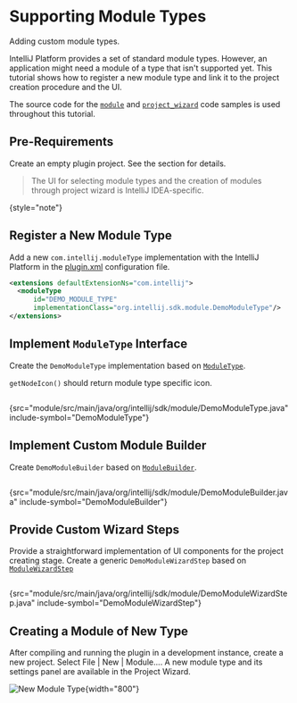 <!-- Copyright 2000-2024 JetBrains s.r.o. and contributors. Use of this source code is governed by the Apache 2.0 license. -->

# Supporting Module Types

<link-summary>Adding custom module types.</link-summary>

IntelliJ Platform provides a set of standard module types.
However, an application might need a module of a type that isn't supported yet.
This tutorial shows how to register a new module type and link it to the project creation procedure and the UI.

The source code for the [`module`](%gh-sdk-samples-master%/module) and [`project_wizard`](%gh-sdk-samples-master%/project_wizard) code samples is used throughout this tutorial.

## Pre-Requirements

Create an empty plugin project.
See the [](creating_plugin_project.md) section for details.

> The UI for selecting module types and the creation of modules through project wizard is IntelliJ IDEA-specific.
>
{style="note"}

## Register a New Module Type

Add a new `com.intellij.moduleType` implementation with the IntelliJ Platform in the <path>[plugin.xml](plugin_configuration_file.md)</path> configuration file.

```xml
<extensions defaultExtensionNs="com.intellij">
  <moduleType
      id="DEMO_MODULE_TYPE"
      implementationClass="org.intellij.sdk.module.DemoModuleType"/>
</extensions>
```

## Implement `ModuleType` Interface

Create the `DemoModuleType` implementation based on [`ModuleType`](%gh-ic%/platform/lang-core/src/com/intellij/openapi/module/ModuleType.java).

`getNodeIcon()` should return module type specific icon.

```java
```
{src="module/src/main/java/org/intellij/sdk/module/DemoModuleType.java" include-symbol="DemoModuleType"}

## Implement Custom Module Builder

Create `DemoModuleBuilder` based on [`ModuleBuilder`](%gh-ic%/platform/lang-core/src/com/intellij/ide/util/projectWizard/ModuleBuilder.java).

```java
```
{src="module/src/main/java/org/intellij/sdk/module/DemoModuleBuilder.java" include-symbol="DemoModuleBuilder"}

## Provide Custom Wizard Steps

Provide a straightforward implementation of UI components for the project creating stage.
Create a generic `DemoModuleWizardStep` based on [`ModuleWizardStep`](%gh-ic%/platform/lang-core/src/com/intellij/ide/util/projectWizard/ModuleWizardStep.java)

```java
```
{src="module/src/main/java/org/intellij/sdk/module/DemoModuleWizardStep.java" include-symbol="DemoModuleWizardStep"}

## Creating a Module of New Type

After compiling and running the plugin in a development instance, create a new project.
Select <ui-path>File | New | Module...</ui-path>.
A new module type and its settings panel are available in the Project Wizard.

![New Module Type](new_module_type.png){width="800"}
